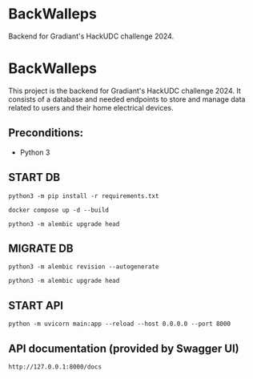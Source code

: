 # BackWalleps #

Backend for Gradiant's HackUDC challenge 2024.
# BackWalleps

This project is the backend for Gradiant's HackUDC challenge 2024. It consists of a database and needed endpoints to store and manage data related to users and their home electrical devices.

## Preconditions:

- Python 3

## START DB

```
python3 -m pip install -r requirements.txt
```
```
docker compose up -d --build
```
```
python3 -m alembic upgrade head
```

## MIGRATE DB

```
python3 -m alembic revision --autogenerate
```
```
python3 -m alembic upgrade head
```

## START API

```
python -m uvicorn main:app --reload --host 0.0.0.0 --port 8000
```

## API documentation (provided by Swagger UI)

```
http://127.0.0.1:8000/docs
```